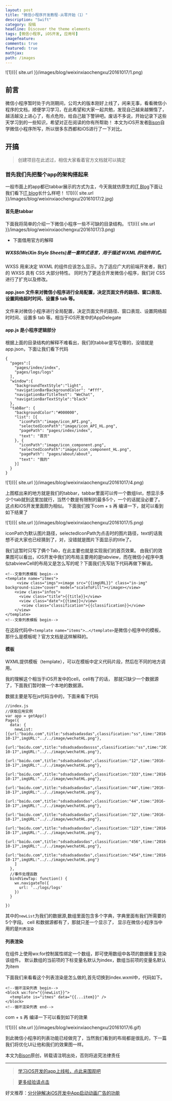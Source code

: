 ```yaml
---
layout: post
title: "微信小程序开发教程-从零开始（1）"
description: "Swift"
category: 投稿
headline: Discover the theme elements
tags: [微信小程序, iOS开发, 应用号]
imagefeature: 
comments: true
featured: true
mathjax: 
path: /images
---
```


![1]({{ site.url }}/images/blog/weixinxiaochengxu/20161017/1.png)<br>


## 前言

微信小程序暂时处于内测期间，公司大的版本刚好上线了，闲来无事，看看微信小程序的文档，顺便学习学习，在此希望和大家一起共勉，发现自己越来越懒惰了，越活越没上进心了，有点危险，给自己敲下警钟吧。废话不多说，开始记录下这些天学习到的一些知识，希望对正在阅读的你有所帮助！
本文为iOS开发者[Bison](blog.allluckly.cn)自学微信小程序所写，所以很多东西都和iOS进行了一下对比。

## 开搞

> 创建项目在此滤过，相信大家看着官方文档就可以搞定

### 首先我们先把整个app的架构搭起来

一般市面上的app都已tabbar展示的方式为主，今天我就仿原生的[IT Blog](https://itunes.apple.com/cn/app/it-blog-ios-kai-fa-zhe-wen/id1067787090?mt=8)下面让我们看下[IT blog](https://itunes.apple.com/cn/app/it-blog-ios-kai-fa-zhe-wen/id1067787090?mt=8)长什么样吧！
![1]({{ site.url }}/images/blog/weixinxiaochengxu/20161017/2.jpg)<br>

#### 首先是tabbar
下面我将简单的介绍一下微信小程序一些不可缺的目录结构。
![1]({{ site.url }}/images/blog/weixinxiaochengxu/20161017/3.png)<br>

- 下面借用官方的解释

##### WXSS(WeiXin Style Sheets)是一套样式语言，用于描述 WXML 的组件样式。

WXSS 用来决定 WXML 的组件应该怎么显示。为了适应广大的前端开发者，我们的 WXSS 具有 CSS 大部分特性。 同时为了更适合开发微信小程序，我们对 CSS 进行了扩充以及修改。

#### app.json 文件来对微信小程序进行全局配置，决定页面文件的路径、窗口表现、设置网络超时时间、设置多 tab 等。

文件来对微信小程序进行全局配置，决定页面文件的路径、窗口表现、设置网络超时时间、设置多 tab 等。相当于iOS开发中的AppDelegate

#### app.js 是小程序逻辑部分

根据上面的目录结构的解释不难看出，我们的tabbar是写在哪的，没错就是app.json，下面让我们看下代码

```
{
  "pages":[
    "pages/index/index",
    "pages/logs/logs"
  ],
  "window":{
    "backgroundTextStyle":"light",
    "navigationBarBackgroundColor": "#fff",
    "navigationBarTitleText": "WeChat",
    "navigationBarTextStyle":"black"
  },
  "tabBar": {
    "backgroundColor":"#000000",
    "list": [{
      "iconPath":"image/icon_API.png",
      "selectedIconPath":"image/icon_API_HL.png",
      "pagePath": "pages/index/index",
      "text": "首页"
    }, {
      "iconPath":"image/icon_component.png",
      "selectedIconPath":"image/icon_component_HL.png",
      "pagePath": "pages/about/about",
      "text": "我的"
    }]
  }
}
```

![1]({{ site.url }}/images/blog/weixinxiaochengxu/20161017/4.png)<br>

上图框出来的地方就是我们的tabbar，tabbar里面可以传一个数组list，想显示多少个tab就到这里加就行，当然个数是有限制的最多5个，一个的话就没必要了。这点和iOS开发里面颇为相似。
下面我们按下com + s 再 编译一下，就可以看到如下结果了


![1]({{ site.url }}/images/blog/weixinxiaochengxu/20161017/5.png)<br>

iconPath为默认图片路径，selectedIconPath为点击时的图片路径，text的话我想不说大家也已经猜到了，对，没错就是图片下面显示的title了。

我们这暂时只写了俩个Tab，在此主要也就是实现我们的首页效果。
由我们的效果图可以看出，iOS开发中我们的布局主要用的是tabview，而在微信小程序中类似tabviewCell的布局又是怎么写的呢？下面我们先写贴下代码再做下解说。

```
<!--文章列表模板 begin-->
<template name="itmes">
     <view class="imgs"><image src="{{imgURL}}" class="in-img" background-size="cover" model="scaleToFill"></image></view>
    <view class="infos">
      <view class="title">{{title}}</view>
      <view class="date">{{time}}</view>
       <view class="classification">{{classification}}</view>
    </view>
</template>
<!--文章列表模板 begin-->
```

在这段代码中`<template name="items">`...`</template>`是微信小程序中的模板，那什么是模板呢？官方文档是这样解释的。

#### 模板

WXML提供模板（template），可以在模板中定义代码片段，然后在不同的地方调用。

我的理解这个相当于iOS开发中的cell，cell有了的话， 那就只缺少一个数据源了，下面我们暂时做一个本地的数据源。

数据主要是写在js代码当中的，下面来看下代码

```
//index.js
//获取应用实例
var app = getApp()
Page({
  data: {
    newList:[{url:"baidu.com",title:"sdsadsadasdas",classification:"ss",time:"2016-10-17",imgURL:"../../image/wechatHL.png"},
             {url:"baidu.com",title:"sdsadsadasdassss",classification:"ss",time:"2016-10-17",imgURL:"../../image/wechatHL.png"},
             {url:"baidu.com",title:"sdsadsadasdas",classification:"12",time:"2016-10-17",imgURL:"../../image/wechatHL.png"},
             {url:"baidu.com",title:"sdsadsadasdas",classification:"333",time:"2016-10-17",imgURL:"../../image/wechatHL.png"},
             {url:"baidu.com",title:"sdsadsadasdas",classification:"44",time:"2016-10-17",imgURL:"../../image/wechatHL.png"},
             {url:"baidu.com",title:"sdsadsadasdas",classification:"44",time:"2016-10-17",imgURL:"../../image/wechatHL.png"},
             {url:"baidu.com",title:"sdsadsadasdas",classification:"32",time:"2016-10-17",imgURL:"../../image/wechatHL.png"},
             {url:"baidu.com",title:"sdsadsadasdas",classification:"123",time:"2016-10-17",imgURL:"../../image/wechatHL.png"},
             {url:"baidu.com",title:"sdsadsadasdas",classification:"456",time:"2016-10-17",imgURL:"../../image/wechatHL.png"},
             {url:"baidu.com",title:"sdsadsadasdas",classification:"454",time:"2016-10-17",imgURL:"../../image/wechatHL.png"}
    ]
  },
  //事件处理函数
  bindViewTap: function() {
    wx.navigateTo({
      url: '../logs/logs'
    })
  }

})

```

其中的`newList`为我们的数据源,数组里面包含多个字典，字典里面有我们所需要的5个字段。
cell 和数据源都有了，那就只差一个显示了， 显示在微信小程序当中用的是`列表渲染`

#### 列表渲染

在组件上使用wx:for控制属性绑定一个数组，即可使用数组中各项的数据重复渲染该组件。
默认数组的当前项的下标变量名默认为index，数组当前项的变量名默认为item

下面我们来看看这个列表渲染是怎么做的,首先切换到index.wxml中，代码如下。

```
<!--循环渲染列表 begin-->
<block wx:for="{{newList}}">
  <template is="itmes" data="{{...item}}" />
</block>
<!--循环渲染列表 end-->
```

com + s 再 编译一下可以看到如下的效果

![1]({{ site.url }}/images/blog/weixinxiaochengxu/20161017/6.gif)<br>

到此微信小程序的列表功能已经做完了，当然我们看到的布局都是很乱的，下一篇我们将优化UI让他和我们的效果图一样。

本文为[Bison](blog.allluckly.cn)原创，转载请注明出处，否则将追究法律责任

----------------------------------------------------------

> [学习iOS开发的app上线啦，点此来围观吧](https://itunes.apple.com/us/app/it-blog-zi-xueios-kai-fa-jin/id1067787090?l=zh&ls=1&mt=8)<br>

> [更多经验请点击](https://allluckly.cn)<br>

好文推荐：[分分钟解决iOS开发中App启动动画广告的功能](https://allluckly.cn/lblaunchimagead/LBLaunchImageAd)<br>


